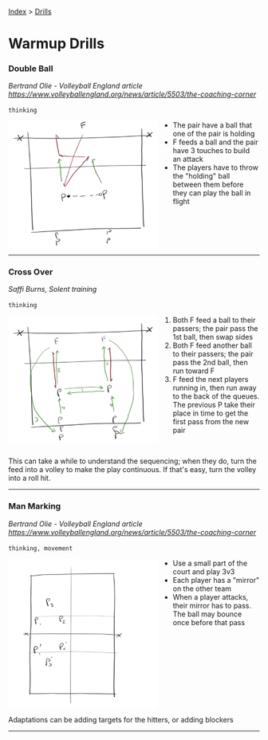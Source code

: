 [Index](../../README.md) > [Drills](./../Drills.md)

# Warmup Drills

### Double Ball
_Bertrand Olie - Volleyball England article https://www.volleyballengland.org/news/article/5503/the-coaching-corner_

`thinking`

<img alt="Play one ball and keep the other one at hand" width="300" src="./images/Double-Ball.png" align="left" style="margin: 0px 30px 0px 0px;" />

- The pair have a ball that one of the pair is holding
- F feeds a ball and the pair have 3 touches to build an attack
- The players have to throw the "holding" ball between them before they can play the ball in flight

<br clear="left"/>

---

### Cross Over
_Saffi Burns, Solent training_

`thinking`

<img alt="Pass and Cross" width="300" src="./images/Cross-Over.png" align="left" style="margin: 0px 30px 0px 0px;" />

1. Both F feed a ball to their passers; the pair pass the 1st ball, then swap sides
2. Both F feed another ball to their passers; the pair pass the 2nd ball, then run toward F
3. F feed the next players running in, then run away to the back of the queues. The previous P take their place in time to get the first pass from the new pair

<br clear="left"/>

This can take a while to understand the sequencing; when they do, turn the feed into a volley to make the play continuous.  If that's easy, turn the volley into a roll hit.

---

### Man Marking
_Bertrand Olie - Volleyball England article https://www.volleyballengland.org/news/article/5503/the-coaching-corner_

`thinking, movement`

<img alt="Match your partner" width="300" src="./images/Man-Marking.png" align="left" style="margin: 0px 30px 0px 0px;" />

- Use a small part of the court and play 3v3
- Each player has a "mirror" on the other team
- When a player attacks, their mirror has to pass.  The ball may bounce once before that pass

<br clear="left"/>

Adaptations can be adding targets for the hitters, or adding blockers

---
